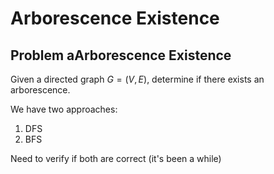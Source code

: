 # Arborescence Existence

## Problem aArborescence Existence
Given a directed graph $G = (V, E)$, determine if there exists an arborescence. 

We have two approaches:
1. DFS
2. BFS

Need to verify if both are correct (it's been a while)







